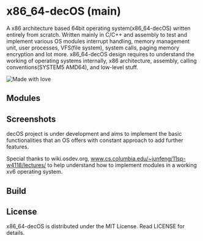 # x86_64-decOS (main)
A x86 architecture based 64bit operating system(x86_64-decOS) written entirely from scratch. Written mainly in C/C++ and assembly to test and implement various OS modules interrupt handling, memory management unit, user processes, VFS(file system), system calls, paging memory encryption and lot more. x86_64-decOS design requires to understand the working of operating systems internally, x86 architecture, assembly, calling conventions(SYSTEM5 AMD64), and low-level stuff.

![Made with love](https://madewithlove.now.sh/in?heart=true&template=for-the-badge)

## Modules

## Screenshots

decOS project is under development and aims to implement the basic functionalities that an OS offers with constant approach to add further features.

Special thanks to wiki.osdev.org, www.cs.columbia.edu/~junfeng/11sp-w4118/lectures/ to help understand how to implement modules in a working xv6 operating system.

## Build

## License
x86_64-decOS is distributed under the MIT License. Read LICENSE for details.
